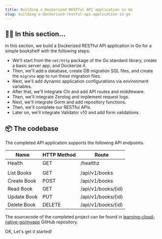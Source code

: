 ```yaml
---
title: Building a Dockerized RESTful API application in Go
slug: building-a-dockerized-restful-api-application-in-go
---
```


## 👨‍🏫 In this section...

In this section, we build a Dockerized RESTful API application in Go for a simple bookshelf with the following steps:

- We'll start from the `net/http` package of the Go standard library, create a basic server app, and Dockerize it.
- Then, we'll add a database, create DB migration SQL files, and create the `migrate` app to run these migration files.
- Next, we'll add dynamic application configurations via environment variables.
- After that, we'll integrate Chi and add API routes and middleware.
- Then, we'll integrate Zerolog and implement request logs.
- Next, we'll integrate Gorm and add repository functions.
- Then, we'll complete our RESTful APIs.
- Later on, we'll integrate Validator v10 and add form validations.


## 📦 The codebase

The completed API application supports the following API endpoints.

| Name        | HTTP Method | Route              |
|-------------|-------------|--------------------|
| Health      | GET         | /healthz           |
|             |             |                    |
| List Books  | GET         | /api/v1/books      |
| Create Book | POST        | /api/v1/books      |
| Read Book   | GET         | /api/v1/books/{id} |
| Update Book | PUT         | /api/v1/books/{id} |
| Delete Book | DELETE      | /api/v1/books/{id} |

The sourcecode of the completed project can be found in [learning-cloud-native-go/myapp](http://github.com/learning-cloud-native-go/myapp) GitHub repository.

OK, Let's get it started!